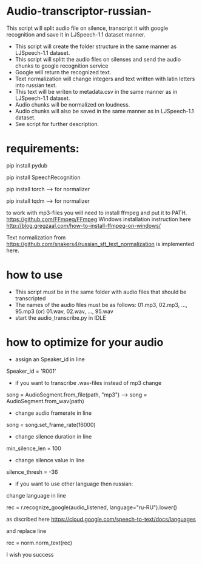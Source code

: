 # Audio-transcriptor-russian-
This script will split audio file on silence, transcript it with google recognition and save it in LJSpeech-1.1 dataset manner.
- This script will create the folder structure in the same manner as LJSpeech-1.1 dataset.
- This script will splitt the audio files on silenses and send the audio chunks to google recognition service
- Google will return the recognized text.
- Text normalization will change integers and text written with latin letters into russian text. 
- This text will be writen to metadata.csv in the same manner as in LJSpeech-1.1 dataset.
- Audio chunks will be normalized on loudness.
- Audio chunks will also be saved in the same manner as in LJSpeech-1.1 dataset.
- See script for further description.

# requirements:
pip install pydub

pip install SpeechRecognition

pip install torch --> for normalizer

pip install tqdm --> for normalizer

to work with mp3-files you will need to install ffmpeg and put it to PATH. https://github.com/FFmpeg/FFmpeg Windows installation instruction here http://blog.gregzaal.com/how-to-install-ffmpeg-on-windows/

Text normalization from https://github.com/snakers4/russian_stt_text_normalization is implemented here. 

# how to use
- This script must be in the same folder with audio files that should be transcripted
- The names of the audio files must be as follows: 01.mp3, 02.mp3, ..., 95.mp3 (or) 01.wav, 02.wav, ..., 95.wav
- start the audio_transcribe.py in IDLE 

# how to optimize for your audio
- assign an Speaker_id in line

Speaker_id = 'R001'

- if you want to transcribe .wav-files instead of mp3 change 

song = AudioSegment.from_file(path, "mp3") --> song = AudioSegment.from_wav(path)

- change audio framerate in line

song = song.set_frame_rate(16000)

- change silence duration in line

min_silence_len = 100

- change silence value in line

silence_thresh = -36


- if you want to use other language then russian:

change language in line

rec = r.recognize_google(audio_listened, language="ru-RU").lower() 

as discribed here https://cloud.google.com/speech-to-text/docs/languages

and replace line

rec = norm.norm_text(rec)


I wish you success
